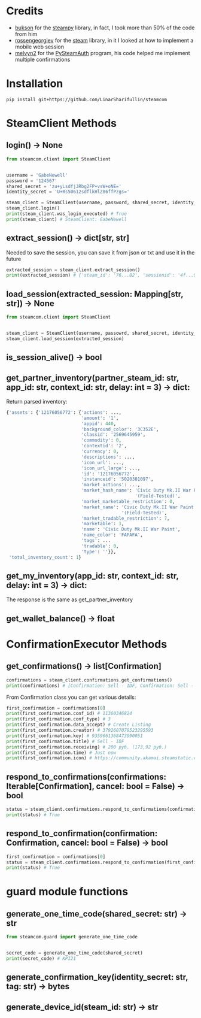 # Credits
* [bukson](https://github.com/bukson) for the [steampy](https://github.com/bukson/steampy) library, in fact, I took more than 50% of the code from him
* [rossengeorgiev](https://github.com/rossengeorgiev) for the [steam](https://github.com/ValvePython/steam) library, in it I looked at how to implement a mobile web session
* [melvyn2](https://github.com/melvyn2) for the [PySteamAuth](https://github.com/melvyn2/PySteamAuth) program, his code helped me implement multiple confirmations

# Installation
```console
pip install git+https://github.com/LinarSharifullin/steamcom
```

# SteamClient Methods
## login() -> None
```python
from steamcom.client import SteamClient


username = 'GabeNewell'
password = '124567'
shared_secret = 'zu+yLsdfjJRbg2FP+vsW+oNE='
identity_secret = 'U+Rs50612sdflkHlZ86ffPzgs='

steam_client = SteamClient(username, password, shared_secret, identity_secret)
steam_client.login()
print(steam_client.was_login_executed) # True
print(steam_client) # SteamClient: GabeNewell
```

## extract_session() -> dict[str, str]
Needed to save the session, you can save it from json or txt and use it in the future
```python
extracted_session = steam_client.extract_session()
print(extracted_session) # {'steam_id': '76...82', 'sessionid': '4f...90', 'steamLogin': '76...85', 'steamLoginSecure': '76...52'}
```

## load_session(extracted_session: Mapping[str, str]) -> None
```python
from steamcom.client import SteamClient


steam_client = SteamClient(username, passowrd, shared_secret, identity_secret)
steam_client.load_session(extracted_session)
```

## is_session_alive() -> bool

## get_partner_inventory(partner_steam_id: str, app_id: str, context_id: str, delay: int = 3) -> dict:
Return parsed inventory:
```python
{'assets': {'12176056772': {'actions': ...,
                            'amount': '1',
                            'appid': 440,
                            'background_color': '3C352E',
                            'classid': '2569645959',
                            'commodity': 0,
                            'contextid': '2',
                            'currency': 0,
                            'descriptions': ...,
                            'icon_url': ...,
                            'icon_url_large': ...,
                            'id': '12176056772',
                            'instanceid': '5020381097',
                            'market_actions': ...,
                            'market_hash_name': 'Civic Duty Mk.II War Paint '
                                                '(Field-Tested)',
                            'market_marketable_restriction': 0,
                            'market_name': 'Civic Duty Mk.II War Paint '
                                           '(Field-Tested)',
                            'market_tradable_restriction': 7,
                            'marketable': 1,
                            'name': 'Civic Duty Mk.II War Paint',
                            'name_color': 'FAFAFA',
                            'tags': ...
                            'tradable': 0,
                            'type': ''}},
 'total_inventory_count': 1}
```

## get_my_inventory(app_id: str, context_id: str, delay: int = 3) -> dict:
The response is the same as get_partner_inventory

## get_wallet_balance() -> float

# ConfirmationExecutor Methods
## get_confirmations() -> list[Confirmation]
```python
confirmations = steam_client.confirmations.get_confirmations()
print(confirmations) # [Confirmation: Sell - IDF, Confirmation: Sell - SWAT]
```

From Confirmation class you can get various details:
```python
first_confirmation = confirmations[0]
print(first_confirmation.conf_id) # 11360346824
print(first_confirmation.conf_type) # 3
print(first_confirmation.data_accept) # Create Listing
print(first_confirmation.creator) # 3792607079523295593
print(first_confirmation.key) # 9359661368473990051
print(first_confirmation.title) # Sell - IDF
print(first_confirmation.receiving) # 200 pуб. (173,92 pуб.)
print(first_confirmation.time) # Just now
print(first_confirmation.icon) # https://community.akamai.steamstatic.com/economy/image/Iz...fKf/32fx32f
```

## respond_to_confirmations(confirmations: Iterable[Confirmation], cancel: bool = False) -> bool
```python
status = steam_client.confirmations.respond_to_confirmations(confirmations)
print(status) # True
```

## respond_to_confirmation(confirmation: Confirmation, cancel: bool = False) -> bool
```python
first_confirmation = confirmations[0]
status = steam_client.confirmations.respond_to_confirmation(first_confirmation)
print(status) # True
```

# guard module functions
## generate_one_time_code(shared_secret: str) -> str
```python
from steamcom.guard import generate_one_time_code


secret_code = generate_one_time_code(shared_secret)
print(secret_code) # KPI21
```

## generate_confirmation_key(identity_secret: str, tag: str) -> bytes

## generate_device_id(steam_id: str) -> str
